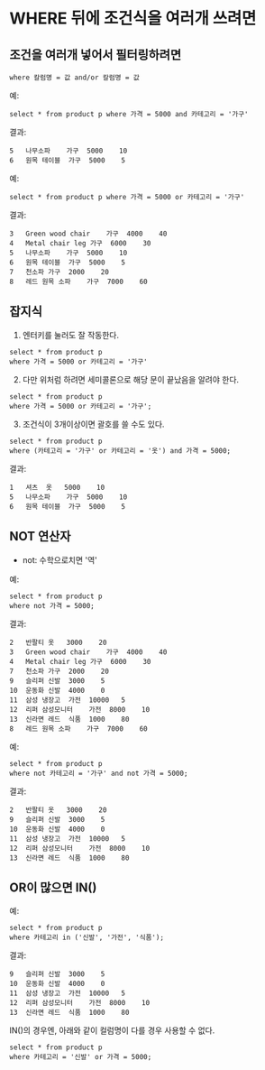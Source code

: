 # WHERE 뒤에 조건식을 여러개 쓰려면

## 조건을 여러개 넣어서 필터링하려면

```
where 칼럼명 = 값 and/or 칼럼명 = 값
```

예:

```
select * from product p where 가격 = 5000 and 카테고리 = '가구'
```

결과:

```
5	나무소파	가구	5000	10
6	원목 테이블	가구	5000	5
```

예:

```
select * from product p where 가격 = 5000 or 카테고리 = '가구'
```

결과:

```
3	Green wood chair	가구	4000	40
4	Metal chair leg	가구	6000	30
5	나무소파	가구	5000	10
6	원목 테이블	가구	5000	5
7	천소파	가구	2000	20
8	레드 원목 소파	가구	7000	60
```

## 잡지식

1. 엔터키를 눌러도 잘 작동한다.

```
select * from product p
where 가격 = 5000 or 카테고리 = '가구'
```

2. 다만 위처럼 하려면 세미콜론으로 해당 문이 끝났음을 알려야 한다.

```
select * from product p
where 가격 = 5000 or 카테고리 = '가구';
```

3. 조건식이 3개이상이면 괄호를 쓸 수도 있다.

```
select * from product p
where (카테고리 = '가구' or 카테고리 = '옷') and 가격 = 5000;
```

결과:

```
1	셔츠	옷	5000	10
5	나무소파	가구	5000	10
6	원목 테이블	가구	5000	5
```

## NOT 연산자

- not: 수학으로치면 '역'

예:

```
select * from product p
where not 가격 = 5000;
```

결과:

```
2	반팔티	옷	3000	20
3	Green wood chair	가구	4000	40
4	Metal chair leg	가구	6000	30
7	천소파	가구	2000	20
9	슬리퍼	신발	3000	5
10	운동화	신발	4000	0
11	삼성 냉장고	가전	10000	5
12	리퍼 삼성모니터	가전	8000	10
13	신라면 레드	식품	1000	80
8	레드 원목 소파	가구	7000	60
```

예:

```
select * from product p
where not 카테고리 = '가구' and not 가격 = 5000;
```

결과:

```
2	반팔티	옷	3000	20
9	슬리퍼	신발	3000	5
10	운동화	신발	4000	0
11	삼성 냉장고	가전	10000	5
12	리퍼 삼성모니터	가전	8000	10
13	신라면 레드	식품	1000	80
```

## OR이 많으면 IN()

예:

```
select * from product p
where 카테고리 in ('신발', '가전', '식품');
```

결과:

```
9	슬리퍼	신발	3000	5
10	운동화	신발	4000	0
11	삼성 냉장고	가전	10000	5
12	리퍼 삼성모니터	가전	8000	10
13	신라면 레드	식품	1000	80
```

IN()의 경우엔, 아래와 같이 컬럼명이 다를 경우 사용할 수 없다.

```
select * from product p
where 카테고리 = '신발' or 가격 = 5000;
```
